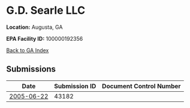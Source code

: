# G.D. Searle LLC

**Location:** Augusta, GA

**EPA Facility ID:** 100000192356

[Back to GA Index](../../index.md)

## Submissions

| Date | Submission ID | Document Control Number |
|------|--------------|-------------------------|
| [2005-06-22](submissions/43182.md) | 43182 |  |
